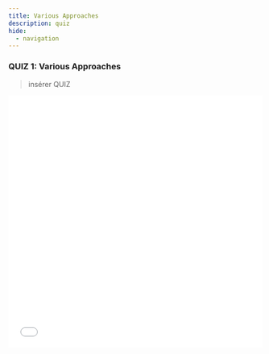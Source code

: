 ```yaml
---
title: Various Approaches
description: quiz
hide:
  - navigation
---
```

### QUIZ 1: Various Approaches

>insérer QUIZ

<iframe style="width:100%;height:500px;" src="activities/AI4T-quizz-module1-who-is-afraid-of-ai-html/index.html"  title="Quiz activity" frameborder="0" allowfullscreen></iframe>
